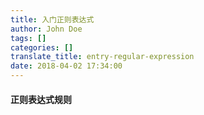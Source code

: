 ```yaml
---
title: 入门正则表达式
author: John Doe
tags: []
categories: []
translate_title: entry-regular-expression
date: 2018-04-02 17:34:00
---
```

#### 正则表达式规则
